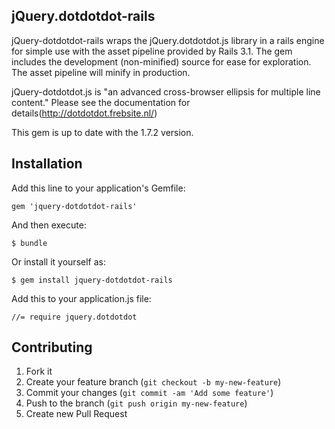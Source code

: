 ## jQuery.dotdotdot-rails

jQuery-dotdotdot-rails wraps the jQuery.dotdotdot.js library in a rails engine
for simple use with the asset pipeline provided by Rails 3.1. The gem includes
the development (non-minified) source for ease for exploration. The asset
pipeline will minify in production.

jQuery-dotdotdot.js is "an advanced cross-browser ellipsis for multiple line
content." Please see the documentation for
details(http://dotdotdot.frebsite.nl/)

This gem is up to date with the 1.7.2 version.

## Installation

Add this line to your application's Gemfile:

    gem 'jquery-dotdotdot-rails'

And then execute:

    $ bundle

Or install it yourself as:

    $ gem install jquery-dotdotdot-rails
    
Add this to your application.js file:

    //= require jquery.dotdotdot

## Contributing

1. Fork it
2. Create your feature branch (`git checkout -b my-new-feature`)
3. Commit your changes (`git commit -am 'Add some feature'`)
4. Push to the branch (`git push origin my-new-feature`)
5. Create new Pull Request
